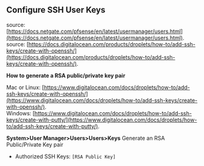 ## Configure SSH User Keys

source: [https://docs.netgate.com/pfsense/en/latest/usermanager/users.html](https://docs.netgate.com/pfsense/en/latest/usermanager/users.html).  
source: [https://docs.digitalocean.com/products/droplets/how-to/add-ssh-keys/create-with-openssh/](https://docs.digitalocean.com/products/droplets/how-to/add-ssh-keys/create-with-openssh/).  

**How to generate a RSA public/private key pair**

Mac or Linux: [https://www.digitalocean.com/docs/droplets/how-to/add-ssh-keys/create-with-openssh/](https://www.digitalocean.com/docs/droplets/how-to/add-ssh-keys/create-with-openssh/).  
Windows: [https://www.digitalocean.com/docs/droplets/how-to/add-ssh-keys/create-with-putty/](https://www.digitalocean.com/docs/droplets/how-to/add-ssh-keys/create-with-putty/).  

**System>User Manager>Users>Users>Keys**
Generate an RSA Public/Private Key pair 
* Authorized SSH Keys: ``[RSA Public Key]``
